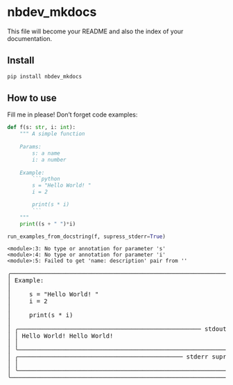 nbdev_mkdocs
================

<!-- WARNING: THIS FILE WAS AUTOGENERATED! DO NOT EDIT! -->

This file will become your README and also the index of your
documentation.

## Install

``` sh
pip install nbdev_mkdocs
```

## How to use

Fill me in please! Don’t forget code examples:

```` python
def f(s: str, i: int):
    """ A simple function
    
    Params:
        s: a name
        i: a number
        
    Example:
        ```python
        s = "Hello World! "
        i = 2

        print(s * i)
        ```
    """
    print((s + " ")*i)
````

``` python
run_examples_from_docstring(f, supress_stderr=True)
```

    <module>:3: No type or annotation for parameter 's'
    <module>:4: No type or annotation for parameter 'i'
    <module>:5: Failed to get 'name: description' pair from ''

<pre style="white-space:pre;overflow-x:auto;line-height:normal;font-family:Menlo,'DejaVu Sans Mono',consolas,'Courier New',monospace">╭─────────────────────────────────────────────────────────────────────────────────────────────────────────────────╮
│ Example:                                                                                                        │
│                                                                                                                 │
│     s = "Hello World! "                                                                                         │
│     i = 2                                                                                                       │
│                                                                                                                 │
│     print(s * i)                                                                                                │
│                                                                                                                 │
│ ╭────────────────────────────────────────────────── stdout ───────────────────────────────────────────────────╮ │
│ │ Hello World! Hello World!                                                                                   │ │
│ │                                                                                                             │ │
│ ╰─────────────────────────────────────────────────────────────────────────────────────────────────────────────╯ │
│ ╭───────────────────────────────────────────── stderr supressed ──────────────────────────────────────────────╮ │
│ │                                                                                                             │ │
│ ╰─────────────────────────────────────────────────────────────────────────────────────────────────────────────╯ │
╰─────────────────────────────────────────────────────────────────────────────────────────────────────────────────╯
</pre>

